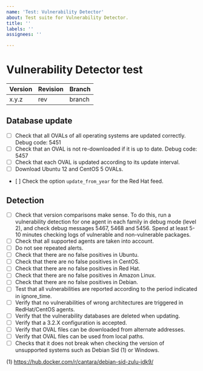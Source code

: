 ```yaml
---
name: 'Test: Vulnerability Detector'
about: Test suite for Vulnerability Detector.
title: ''
labels: ''
assignees: ''

---
```


# Vulnerability Detector test

| Version | Revision | Branch |
| --- | --- | --- |
| x.y.z | rev | branch |

## Database update

- [ ] Check that all OVALs of all operating systems are updated correctly. Debug code: 5451
- [ ] Check that an OVAL is not re-downloaded if it is up to date. Debug code: 5457
- [ ] Check that each OVAL is updated according to its update interval.
- [ ] Download Ubuntu 12 and CentOS 5 OVALs.
- [ ] Check the option `update_from_year` for the Red Hat feed.

## Detection

- [ ] Check that version comparisons make sense. To do this, run a vulnerability detection for one agent in each family in debug mode (level 2), and check debug messages 5467, 5468 and 5456.
Spend at least 5-10 minutes checking logs of vulnerable and non-vulnerable packages.
- [ ] Check that all supported agents are taken into account.
- [ ] Do not see repeated alerts.
- [ ] Check that there are no false positives in Ubuntu.
- [ ] Check that there are no false positives in CentOS.
- [ ] Check that there are no false positives in Red Hat.
- [ ] Check that there are no false positives in Amazon Linux.
- [ ] Check that there are no false positives in Debian.
- [ ] Test that all vulnerabilities are reported according to the period indicated in ignore_time.
- [ ] Verify that no vulnerabilities of wrong architectures are triggered in RedHat/CentOS agents.
- [ ] Verify that the vulnerability databases are deleted when updating.
- [ ] Verify that a 3.2.X configuration is accepted.
- [ ] Verify that OVAL files can be downloaded from alternate addresses.
- [ ] Verify that OVAL files can be used from local paths.
- [ ] Checks that it does not break when checking the version of unsupported systems such as Debian Sid (1) or Windows.

(1) https://hub.docker.com/r/cantara/debian-sid-zulu-jdk9/

